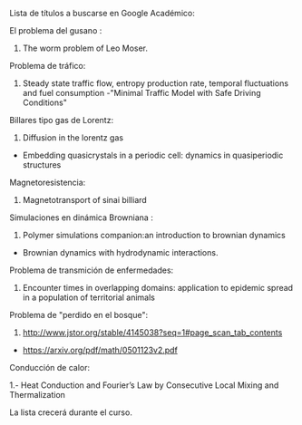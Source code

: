 Lista de títulos a buscarse en Google Académico:

El problema del gusano : 

1. The worm problem of Leo Moser.

Problema de tráfico: 

1. Steady state traffic flow, entropy production rate,
temporal fluctuations and fuel consumption
-"Minimal Traffic Model with Safe Driving Conditions"

Billares tipo gas de Lorentz: 

1. Diffusion in the lorentz gas
- Embedding quasicrystals in a periodic cell: dynamics in quasiperiodic structures

Magnetoresistencia: 

1. Magnetotransport of sinai billiard 

Simulaciones en dinámica Browniana : 

1. Polymer simulations companion:an introduction to brownian dynamics
- Brownian dynamics with hydrodynamic interactions.

Problema de transmición de enfermedades: 

1. Encounter times in overlapping domains: application to epidemic spread in a population of territorial animals

Problema de "perdido en el bosque": 

1. http://www.jstor.org/stable/4145038?seq=1#page_scan_tab_contents
- https://arxiv.org/pdf/math/0501123v2.pdf

Conducción de calor: 

1.- Heat Conduction and Fourier’s Law by Consecutive Local Mixing and Thermalization

La lista crecerá durante el curso. 
